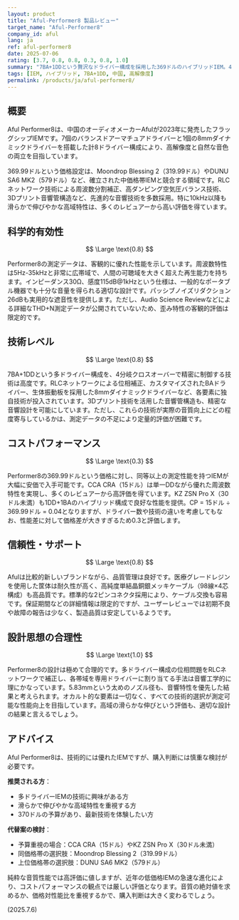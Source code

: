 ```yaml
---
layout: product
title: "Aful-Performer8 製品レビュー"
target_name: "Aful-Performer8"
company_id: aful
lang: ja
ref: aful-performer8
date: 2025-07-06
rating: [3.7, 0.8, 0.8, 0.3, 0.8, 1.0]
summary: "7BA+1DDという贅沢なドライバー構成を採用した369ドルのハイブリッドIEM。4分岐クロスオーバーやRLCネットワーク技術など高度な音響設計により、5Hz-35kHzという広帯域再生を実現。測定性能は優秀で、特に高域の伸びの滑らかさは価格帯で屈指のレベル。ただし、15ドル程度のCCA CRAなど超低価格IEMの台頭により、コストパフォーマンスでは苦戦を強いられています。"
tags: [IEM, ハイブリッド, 7BA+1DD, 中国, 高解像度]
permalink: /products/ja/aful-performer8/
---
```


## 概要

Aful Performer8は、中国のオーディオメーカーAfulが2023年に発売したフラッグシップIEMです。7個のバランスドアーマチュアドライバーと1個の8mmダイナミックドライバーを搭載した計8ドライバー構成により、高解像度と自然な音色の両立を目指しています。

369.99ドルという価格設定は、Moondrop Blessing 2（319.99ドル）やDUNU SA6 MK2（579ドル）など、確立された中価格帯IEMと競合する領域です。RLCネットワーク技術による周波数分割補正、高ダンピング空気圧バランス技術、3Dプリント音響管構造など、先進的な音響技術を多数採用。特に10kHz以降も滑らかで伸びやかな高域特性は、多くのレビュアーから高い評価を得ています。

## 科学的有効性

$$ \Large \text{0.8} $$

Performer8の測定データは、客観的に優れた性能を示しています。周波数特性は5Hz-35kHzと非常に広帯域で、人間の可聴域を大きく超えた再生能力を持ちます。インピーダンス30Ω、感度115dB@1kHzという仕様は、一般的なポータブル機器でも十分な音量を得られる適切な設計です。パッシブノイズリダクション26dBも実用的な遮音性を提供します。ただし、Audio Science Reviewなどによる詳細なTHD+N測定データが公開されていないため、歪み特性の客観的評価は限定的です。

## 技術レベル

$$ \Large \text{0.8} $$

7BA+1DDという多ドライバー構成を、4分岐クロスオーバーで精密に制御する技術は高度です。RLCネットワークによる位相補正、カスタマイズされたBAドライバー、生体振動板を採用した8mmダイナミックドライバーなど、各要素に独自技術が投入されています。3Dプリント技術を活用した音響管構造も、精密な音響設計を可能にしています。ただし、これらの技術が実際の音質向上にどの程度寄与しているかは、測定データの不足により定量的評価が困難です。

## コストパフォーマンス

$$ \Large \text{0.3} $$

Performer8の369.99ドルという価格に対し、同等以上の測定性能を持つIEMが大幅に安価で入手可能です。CCA CRA（15ドル）は単一DDながら優れた周波数特性を実現し、多くのレビュアーから高評価を得ています。KZ ZSN Pro X（30ドル未満）も1DD+1BAのハイブリッド構成で良好な性能を提供。CP = 15ドル ÷ 369.99ドル = 0.04となりますが、ドライバー数や技術の違いを考慮してもなお、性能差に対して価格差が大きすぎるため0.3と評価します。

## 信頼性・サポート

$$ \Large \text{0.8} $$

Afulは比較的新しいブランドながら、品質管理は良好です。医療グレードレジンを使用した筐体は耐久性が高く、高純度単結晶銅銀メッキケーブル（98線×4芯構成）も高品質です。標準的な2ピンコネクタ採用により、ケーブル交換も容易です。保証期間などの詳細情報は限定的ですが、ユーザーレビューでは初期不良や故障の報告は少なく、製造品質は安定しているようです。

## 設計思想の合理性

$$ \Large \text{1.0} $$

Performer8の設計は極めて合理的です。多ドライバー構成の位相問題をRLCネットワークで補正し、各帯域を専用ドライバーに割り当てる手法は音響工学的に理にかなっています。5.83mmという太めのノズル径も、音響特性を優先した結果と考えられます。オカルト的な要素は一切なく、すべての技術的選択が測定可能な性能向上を目指しています。高域の滑らかな伸びという評価も、適切な設計の結果と言えるでしょう。

## アドバイス

Aful Performer8は、技術的には優れたIEMですが、購入判断には慎重な検討が必要です。

**推奨される方**：
- 多ドライバーIEMの技術に興味がある方
- 滑らかで伸びやかな高域特性を重視する方
- 370ドルの予算があり、最新技術を体験したい方

**代替案の検討**：
- 予算重視の場合：CCA CRA（15ドル）やKZ ZSN Pro X（30ドル未満）
- 同価格帯の選択肢：Moondrop Blessing 2（319.99ドル）
- 上位価格帯の選択肢：DUNU SA6 MK2（579ドル）

純粋な音質性能では高評価に値しますが、近年の低価格IEMの急速な進化により、コストパフォーマンスの観点では厳しい評価となります。音質の絶対値を求めるか、価格対性能比を重視するかで、購入判断は大きく変わるでしょう。

(2025.7.6)